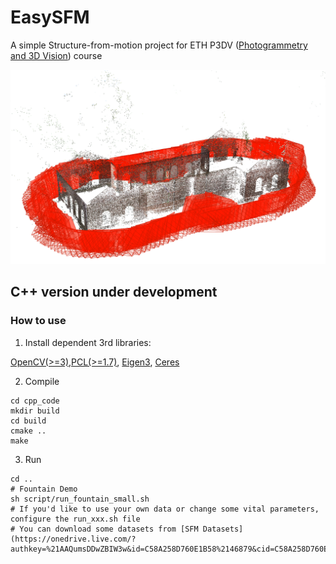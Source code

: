 # EasySFM
A simple Structure-from-motion project for ETH P3DV ([Photogrammetry and 3D Vision](https://prs.igp.ethz.ch/)) course

![alt text](assets/demo_expected.png)

## C++ version under development 

### How to use

1. Install dependent 3rd libraries: 

[OpenCV(>=3)](https://github.com/opencv/opencv),[PCL(>=1.7)](https://github.com/PointCloudLibrary/pcl), [Eigen3](https://eigen.tuxfamily.org/dox/), [Ceres](https://github.com/ceres-solver/ceres-solver)


2. Compile
```
cd cpp_code
mkdir build
cd build
cmake ..
make 
```

3. Run
```
cd ..
# Fountain Demo
sh script/run_fountain_small.sh
# If you'd like to use your own data or change some vital parameters, configure the run_xxx.sh file
# You can download some datasets from [SFM Datasets](https://onedrive.live.com/?authkey=%21AAQumsDDwZBIW3w&id=C58A258D760E1B58%2146879&cid=C58A258D760E1B58)
```